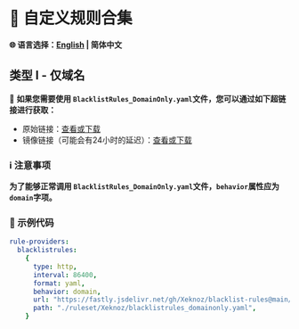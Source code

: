 # 📜 自定义规则合集

**🌐 语言选择：[English](README.md)  | 简体中文**

## 类型 Ⅰ - 仅域名

🔗 **如果您需要使用 `BlacklistRules_DomainOnly.yaml`文件，您可以通过如下超链接进行获取：**

- 原始链接：[查看或下载](https://raw.githubusercontent.com/Xeknoz/blacklist-rules/main/Clash/BlacklistRules_DomainOnly.yaml)
- 镜像链接（可能会有24小时的延迟）：[查看或下载](https://fastly.jsdelivr.net/gh/Xeknoz/blacklist-rules@main/Clash/BlacklistRules_DomainOnly.yaml)

### ℹ️ 注意事项

**为了能够正常调用 `BlacklistRules_DomainOnly.yaml`文件，`behavior`属性应为 `domain`字项。**

### 📝 示例代码

```yaml
rule-providers:
  blacklistrules:
    {
      type: http,
      interval: 86400,
      format: yaml,
      behavior: domain,
      url: "https://fastly.jsdelivr.net/gh/Xeknoz/blacklist-rules@main/Clash/BlacklistRules_DomainOnly.yaml",
      path: "./ruleset/Xeknoz/blacklistrules_domainonly.yaml",
    }
```
